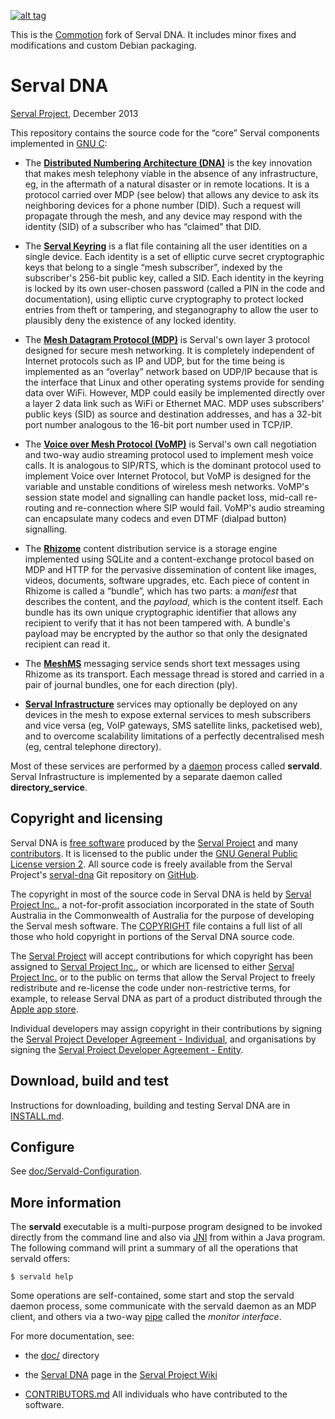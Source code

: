 [![alt tag](http://img.shields.io/badge/maintainer-dismantl-green.svg)](https://github.com/dismantl)

This is the [Commotion](https://commotionwireless.net/) fork of Serval DNA. It includes minor fixes and modifications and custom Debian packaging.

Serval DNA
==========
[Serval Project][], December 2013

This repository contains the source code for the “core” Serval components
implemented in [GNU C][]:

 * The **[Distributed Numbering Architecture (DNA)][DNA]** is the key
   innovation that makes mesh telephony viable in the absence of any
   infrastructure, eg, in the aftermath of a natural disaster or in remote
   locations.  It is a protocol carried over MDP (see below) that allows any
   device to ask its neighboring devices for a phone number (DID).  Such a
   request will propagate through the mesh, and any device may respond with the
   identity (SID) of a subscriber who has “claimed” that DID.

 * The **[Serval Keyring][]** is a flat file containing all the user identities on
   a single device.  Each identity is a set of elliptic curve secret
   cryptographic keys that belong to a single “mesh subscriber”, indexed by the
   subscriber's 256-bit public key, called a SID.  Each identity in the keyring is
   locked by its own user-chosen password (called a PIN in the code and
   documentation), using elliptic curve cryptography to protect locked entries
   from theft or tampering, and steganography to allow the user to plausibly
   deny the existence of any locked identity.

 * The **[Mesh Datagram Protocol (MDP)][MDP]** is Serval's own layer 3 protocol
   designed for secure mesh networking.  It is completely independent of
   Internet protocols such as IP and UDP, but for the time being is implemented
   as an “overlay” network based on UDP/IP because that is the interface that
   Linux and other operating systems provide for sending data over WiFi.
   However, MDP could easily be implemented directly over a layer 2 data link
   such as WiFi or Ethernet MAC.  MDP uses subscribers' public keys (SID) as
   source and destination addresses, and has a 32-bit port number analogous to
   the 16-bit port number used in TCP/IP.

 * The **[Voice over Mesh Protocol (VoMP)][VoMP]** is Serval's own call negotiation
   and two-way audio streaming protocol used to implement mesh voice calls.  It
   is analogous to SIP/RTS, which is the dominant protocol used to implement
   Voice over Internet Protocol, but VoMP is designed for the variable and
   unstable conditions of wireless mesh networks.  VoMP's session state model
   and signalling can handle packet loss, mid-call re-routing and re-connection
   where SIP would fail.  VoMP's audio streaming can encapsulate many codecs
   and even DTMF (dialpad button) signalling.

 * The **[Rhizome][]** content distribution service is a storage engine implemented
   using SQLite and a content-exchange protocol based on MDP and HTTP for the
   pervasive dissemination of content like images, videos, documents, software
   upgrades, etc.  Each piece of content in Rhizome is called a “bundle”, which
   has two parts: a *manifest* that describes the content, and the *payload*,
   which is the content itself.  Each bundle has its own unique cryptographic
   identifier that allows any recipient to verify that it has not been tampered
   with.  A bundle's payload may be encrypted by the author so that only the
   designated recipient can read it.

 * The **[MeshMS][]** messaging service sends short text messages using Rhizome
   as its transport.  Each message thread is stored and carried in a pair of
   journal bundles, one for each direction (ply).

 * **[Serval Infrastructure][]** services may optionally be deployed on any devices
   in the mesh to expose external services to mesh subscribers and vice versa
   (eg, VoIP gateways, SMS satellite links, packetised web), and to overcome
   scalability limitations of a perfectly decentralised mesh (eg, central
   telephone directory).

Most of these services are performed by a [daemon][] process called
**servald**.  Serval Infrastructure is implemented by a separate daemon called
**directory_service**.

Copyright and licensing
-----------------------

Serval DNA is [free software][] produced by the [Serval Project][] and many
[contributors][].  It is licensed to the public under the [GNU General Public
License version 2][GPL2].  All source code is freely available from the Serval
Project's [serval-dna][] Git repository on [GitHub][].

The copyright in most of the source code in Serval DNA is held by [Serval
Project Inc.][SPI], a not-for-profit association incorporated in the state of
South Australia in the Commonwealth of Australia for the purpose of developing
the Serval mesh software.  The [COPYRIGHT][] file contains a full list of all
those who hold copyright in portions of the Serval DNA source code.

The [Serval Project][] will accept contributions for which copyright has been
assigned to [Serval Project Inc.][SPI], or which are licensed to either [Serval
Project Inc.][SPI] or to the public on terms that allow the Serval Project to
freely redistribute and re-license the code under non-restrictive terms, for
example, to release Serval DNA as part of a product distributed through the
[Apple app store][].

Individual developers may assign copyright in their contributions by signing
the [Serval Project Developer Agreement - Individual][individ], and
organisations by signing the [Serval Project Developer Agreement -
Entity][entity].

Download, build and test
------------------------

Instructions for downloading, building and testing Serval DNA are in
[INSTALL.md](./INSTALL.md).

Configure
---------

See [doc/Servald-Configuration](./doc/Servald-Configuration.md).

More information
----------------

The **servald** executable is a multi-purpose program designed to be invoked
directly from the command line and also via [JNI][] from within a Java program.
The following command will print a summary of all the operations that servald
offers:

    $ servald help

Some operations are self-contained, some start and stop the servald daemon
process, some communicate with the servald daemon as an MDP client, and others
via a two-way [pipe][] called the *monitor interface*.

For more documentation, see:

 * the [doc/](./doc/) directory

 * the [Serval DNA][] page in the [Serval Project Wiki][]

 * [CONTRIBUTORS.md](./CONTRIBUTORS.md)  All individuals who have contributed
   to the software.

[Serval Project]: http://www.servalproject.org/
[Serval Project Wiki]: http://developer.servalproject.org/
[Serval DNA]: http://developer.servalproject.org/dokuwiki/doku.php?id=content:servaldna:
[SPI]: http://developer.servalproject.org/dokuwiki/doku.php?id=content:spi
[serval-dna]: https://github.com/servalproject/serval-dna
[batphone]: https://github.com/servalproject/batphone
[issue #28]: https://github.com/servalproject/serval-dna/issues/28
[GNU C]: http://gcc.gnu.org/
[daemon]: http://en.wikipedia.org/wiki/Daemon_(computing)
[free software]: http://www.gnu.org/philosophy/free-sw.html
[contributors]: /servalproject/serval-dna/blob/development/CONTRIBUTORS.md
[GitHub]: https://github.com/servalproject
[COPYRIGHT]: ./COPYRIGHT.txt
[GPL2]: ./GPL-2.0.txt
[Apple app store]: http://www.fsf.org/blogs/licensing/more-about-the-app-store-gpl-enforcement
[individ]: http://developer.servalproject.org/files/serval_project_inc-individual.pdf
[entity]: http://developer.servalproject.org/files/serval_project_inc-entity.pdf
[DNA]: http://developer.servalproject.org/dokuwiki/doku.php?id=content:tech:dna
[Serval Keyring]: http://developer.servalproject.org/dokuwiki/doku.php?id=content:tech:keyring
[MDP]: http://developer.servalproject.org/dokuwiki/doku.php?id=content:tech:mdp
[VoMP]: http://developer.servalproject.org/dokuwiki/doku.php?id=content:tech:vomp
[Rhizome]: http://developer.servalproject.org/dokuwiki/doku.php?id=content:tech:rhizome
[MeshMS]: http://developer.servalproject.org/dokuwiki/doku.php?id=content:tech:meshms
[Serval Infrastructure]: http://developer.servalproject.org/dokuwiki/doku.php?id=content:tech:serval_infrastructure
[JNI]: http://en.wikipedia.org/wiki/Java_Native_Interface
[pipe]: http://www.kernel.org/doc/man-pages/online/pages/man2/pipe.2.html
